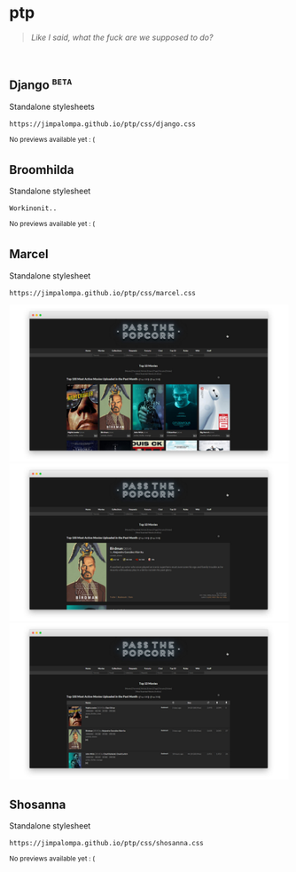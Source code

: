 # ptp

> *Like I said, what the fuck are we supposed to do?*
<br>

## Django <sup>`BETA`</sup>
Standalone stylesheets
```
https://jimpalompa.github.io/ptp/css/django.css
```
<sup>No previews available yet : (</sup>

## Broomhilda
Standalone stylesheet
```
Workinonit..
```
<sup>No previews available yet : (</sup>

## Marcel
Standalone stylesheet
```
https://jimpalompa.github.io/ptp/css/marcel.css
```
![Marcel preview cover view](previews/marcel_cover_view.jpg)
![Marcel preview huge view](previews/marcel_huge_view.jpg)
![Marcel preview list view](previews/marcel_list_view.jpg)

## Shosanna
Standalone stylesheet
```
https://jimpalompa.github.io/ptp/css/shosanna.css
```
<sup>No previews available yet : (</sup>
